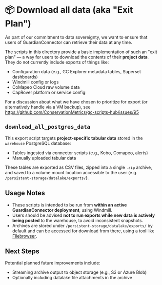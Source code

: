 # 📦 Download all data (aka "Exit Plan")

As part of our commitment to data sovereignty, we want to ensure that users of GuardianConnector can retrieve their data at any time.

The scripts in this directory provide a basic implementation of such an "exit plan" — a way for users to download the contents of their **project data**. They do not currently include exports of things like:

- Configuration data (e.g., GC Explorer metadata tables, Superset dashboards)
- Windmill config or logs
- CoMapeo Cloud raw volume data
- CapRover platform or service config

For a discussion about what we have chosen to prioritize for export (or alternatively handle via a VM backup), see https://github.com/ConservationMetrics/gc-scripts-hub/issues/95

## `download_all_postgres_data`

This export script targets **project-specific tabular data** stored in the `warehouse` PostgreSQL database:

- Tables ingested via connector scripts (e.g., Kobo, Comapeo, alerts)
- Manually uploaded tabular data

These tables are exported as CSV files, zipped into a single `.zip` archive, and saved to a volume mount location accessible to the user (e.g. `/persistent-storage/datalake/exports/`).

## Usage Notes

- These scripts is intended to be run from **within an active GuardianConnector deployment**, using Windmill.
- Users should be advised **not to run exports while new data is actively being posted** to the warehouse, to avoid inconsistent snapshots.
- Archives are stored under `/persistent-storage/datalake/exports/` by default and can be accessed for download from there, using a tool like [Filebrowser](https://filebrowser.org/).

## Next Steps

Potential planned future improvements include:

- Streaming archive output to object storage (e.g., S3 or Azure Blob)
- Optionally including datalake file attachments in the archive